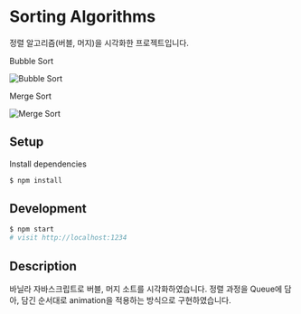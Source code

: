 # Sorting Algorithms

정렬 알고리즘(버블, 머지)을 시각화한 프로젝트입니다.

Bubble Sort

![Bubble Sort](https://media.giphy.com/media/FBd9VqdekNEJgNgluB/giphy.gif)

Merge Sort

![Merge Sort](https://media.giphy.com/media/GHrrlCwsiJI6d6DMXr/giphy.gif)
## Setup

Install dependencies

```sh
$ npm install
```

## Development

```sh
$ npm start
# visit http://localhost:1234
```

## Description

바닐라 자바스크립트로 버블, 머지 소트를 시각화하였습니다. 정렬 과정을 Queue에 담아, 담긴 순서대로 animation을 적용하는 방식으로 구현하였습니다.
